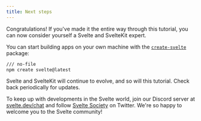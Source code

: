 ```yaml
---
title: Next steps
---
```


Congratulations! If you've made it the entire way through this tutorial, you can now consider yourself a Svelte and SvelteKit expert.

You can start building apps on your own machine with the [`create-svelte`](https://www.npmjs.com/package/create-svelte) package:

```bash
/// no-file
npm create svelte@latest
```

Svelte and SvelteKit will continue to evolve, and so will this tutorial. Check back periodically for updates.

To keep up with developments in the Svelte world, join our Discord server at [svelte.dev/chat](https://svelte.dev/chat) and follow [Svelte Society](https://twitter.com/sveltesociety) on Twitter. We're so happy to welcome you to the Svelte community!
